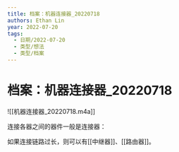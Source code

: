 ```yaml
---
title: 档案：机器连接器_20220718
authors: Ethan Lin
year: 2022-07-20 
tags:
  - 日期/2022-07-20 
  - 类型/想法 
  - 类型/档案 
---
```



# 档案：机器连接器_20220718





![[机器连接器_20220718.m4a]]



连接各器之间的器件一般是连接器：

如果连接链路过长，则可以有[[中继器]]、[[路由器]]。